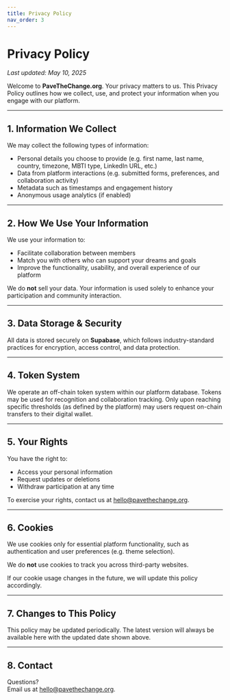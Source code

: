 ```yaml
---
title: Privacy Policy
nav_order: 3
---
```


# Privacy Policy

_Last updated: May 10, 2025_

Welcome to **PaveTheChange.org**. Your privacy matters to us. This Privacy Policy outlines how we collect, use, and protect your information when you engage with our platform.

---

## 1. Information We Collect

We may collect the following types of information:

- Personal details you choose to provide (e.g. first name, last name, country, timezone, MBTI type, LinkedIn URL, etc.)
- Data from platform interactions (e.g. submitted forms, preferences, and collaboration activity)
- Metadata such as timestamps and engagement history
- Anonymous usage analytics (if enabled)

---

## 2. How We Use Your Information

We use your information to:

- Facilitate collaboration between members
- Match you with others who can support your dreams and goals
- Improve the functionality, usability, and overall experience of our platform

We do **not** sell your data. Your information is used solely to enhance your participation and community interaction.

---

## 3. Data Storage & Security

All data is stored securely on **Supabase**, which follows industry-standard practices for encryption, access control, and data protection.

---

## 4. Token System

We operate an off-chain token system within our platform database. Tokens may be used for recognition and collaboration tracking. Only upon reaching specific thresholds (as defined by the platform) may users request on-chain transfers to their digital wallet.

---

## 5. Your Rights

You have the right to:

- Access your personal information
- Request updates or deletions
- Withdraw participation at any time

To exercise your rights, contact us at [hello@pavethechange.org](mailto:hello@pavethechange.org).

---

## 6. Cookies

We use cookies only for essential platform functionality, such as authentication and user preferences (e.g. theme selection).  

We do **not** use cookies to track you across third-party websites.

If our cookie usage changes in the future, we will update this policy accordingly.

---

## 7. Changes to This Policy

This policy may be updated periodically. The latest version will always be available here with the updated date shown above.

---

## 8. Contact

Questions?  
Email us at [hello@pavethechange.org](mailto:hello@pavethechange.org).
